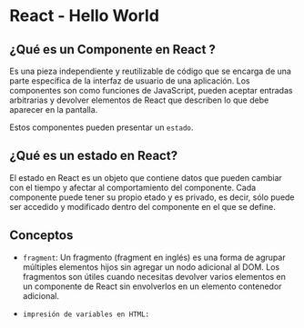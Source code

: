 # React - Hello World

## ¿Qué es un Componente en React ?

Es una pieza independiente y reutilizable de código que se encarga de una parte específica de la interfaz de usuario de una aplicación. 
Los componentes son como funciones de JavaScript, pueden aceptar entradas arbitrarias y devolver elementos de React que describen lo que debe aparecer en la pantalla.

Estos componentes pueden presentar un `estado`. 

## ¿Qué es un estado en React?

El estado en React es un objeto que contiene datos que pueden cambiar con el tiempo y afectar al comportamiento del componente. 
Cada componente puede tener su propio etado y es privado, es decir, sólo puede ser accedido y modificado dentro del componente en el que se define.




## Conceptos 

* `fragment`: Un fragmento (fragment en inglés) es una forma de agrupar múltiples elementos hijos sin agregar un nodo adicional al DOM. Los fragmentos son útiles cuando necesitas devolver varios elementos en un componente de React sin envolverlos en un elemento contenedor adicional.

* `impresión de variables en HTML:`

